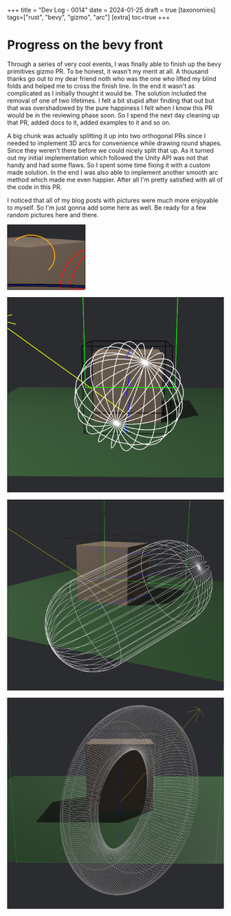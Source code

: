 +++
title = "Dev Log - 0014"
date = 2024-01-25
draft = true
[taxonomies]
tags=["rust", "bevy", "gizmo", "arc"]
[extra]
toc=true
+++

# Progress on the bevy front

Through a series of very cool events, I was finally able to finish up the bevy
primitives gizmo PR. To be honest, it wasn't my merit at all. A thousand thanks
go out to my dear friend noth who was the one who lifted my blind folds and
helped me to cross the finish line. In the end it wasn't as complicated as I
initially thought it would be. The solution included the removal of one of two
lifetimes. I felt a bit stupid after finding that out but that was overshadowed
by the pure happiness I felt when I know this PR would be in the reviewing
phase soon. So I spend the next day cleaning up that PR, added docs to it,
added examples to it and so on. 

A big chunk was actually splitting it up into two orthogonal PRs since I needed
to implement 3D arcs for convenience while drawing round shapes. Since they
weren't there before we could nicely split that up. As it turned out my initial
implementation which followed the Unity API was not that handy and had some
flaws. So I spent some time fixing it with a custom made solution. In the end I
was also able to implement another smooth arc method which made me even
happier. After all I'm pretty satisfied with all of the code in this PR.

I noticed that all of my blog posts with pictures were much more enjoyable to
myself. So I'm just gonna add some here as well. Be ready for a few random
pictures here and there.

![A small 3D Arc](arc.png)

![A white sphere made up of stipes](sphere.png)

![A white capsule made up of stipes](capsule.png)

![A white torus made up of stipes](torus.png)
